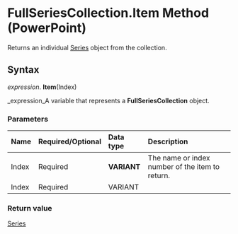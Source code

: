 
# FullSeriesCollection.Item Method (PowerPoint)

Returns an individual  [Series](5c8c2d92-d8ca-4d21-e213-c374292275d4.md) object from the collection.


## Syntax

 _expression_. **Item**(Index)

 _expression_A variable that represents a  **FullSeriesCollection** object.


### Parameters



|**Name**|**Required/Optional**|**Data type**|**Description**|
|:-----|:-----|:-----|:-----|
|Index|Required| **VARIANT**|The name or index number of the item to return.|
|Index|Required|VARIANT||

### Return value

 [Series](5c8c2d92-d8ca-4d21-e213-c374292275d4.md)

